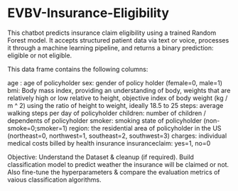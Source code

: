 # EVBV-Insurance-Eligibility
This chatbot predicts insurance claim eligibility using a trained Random Forest model. It accepts structured patient data via text or voice, processes it through a machine learning pipeline, and returns a binary prediction: eligible or not eligible.

This data frame contains the following columns:

age : age of policyholder
sex: gender of policy holder (female=0, male=1)
bmi: Body mass index, providing an understanding of body, weights that are relatively high or low relative to height, objective index of body weight (kg / m ^ 2) using the ratio of height to weight, ideally 18.5 to 25
steps: average walking steps per day of policyholder
children: number of children / dependents of policyholder
smoker: smoking state of policyholder (non-smoke=0;smoker=1)
region: the residential area of policyholder in the US (northeast=0, northwest=1, southeast=2, southwest=3)
charges: individual medical costs billed by health insurance
insuranceclaim: yes=1, no=0

Objective:
Understand the Dataset & cleanup (if required).
Build classification model to predict weather the insurance will be claimed or not.
Also fine-tune the hyperparameters & compare the evaluation metrics of vaious classification algorithms.
